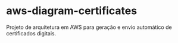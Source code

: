 # aws-diagram-certificates
Projeto de arquitetura em AWS para geração e envio automático de certificados digitais.
